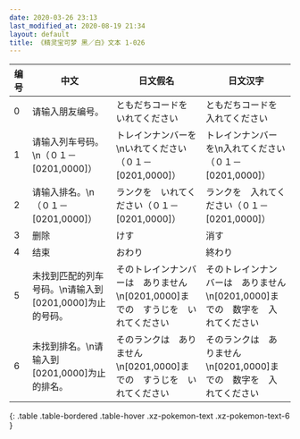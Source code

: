 ```yaml
---
date: 2020-03-26 23:13
last_modified_at: 2020-08-19 21:34
layout: default
title: 《精灵宝可梦 黑／白》文本 1-026
---
```

| 编号 | 中文 | 日文假名 | 日文汉字 |
| ---- | ---- | ---- | --- |
| 0 | 请输入朋友编号。 | ともだちコードを　いれてください | ともだちコードを　入れてください |
| 1 | 请输入列车号码。\n（０１－[0201,0000]） | トレインナンバーを\nいれてください（０１－[0201,0000]） | トレインナンバーを\n入れてください（０１－[0201,0000]） |
| 2 | 请输入排名。\n（０１－[0201,0000]） | ランクを　いれてください（０１－[0201,0000]） | ランクを　入れてください（０１－[0201,0000]） |
| 3 | 删除 | けす | 消す |
| 4 | 结束 | おわり | 終わり |
| 5 | 未找到匹配的列车号码。\n请输入到[0201,0000]为止的号码。 | そのトレインナンバーは　ありません\n[0201,0000]までの　すうじを　いれてください | そのトレインナンバーは　ありません\n[0201,0000]までの　数字を　入れてください |
| 6 | 未找到排名。\n请输入到[0201,0000]为止的排名。 | そのランクは　ありません\n[0201,0000]までの　すうじを　いれてください | そのランクは　ありません\n[0201,0000]までの　数字を　入れてください |
{: .table .table-bordered .table-hover .xz-pokemon-text .xz-pokemon-text-6 }